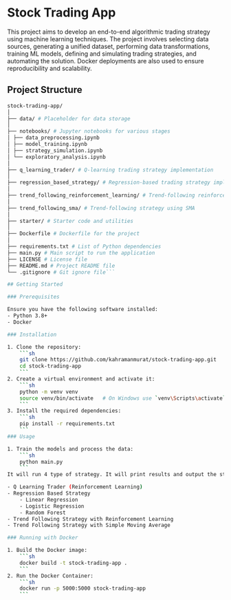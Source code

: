 # Stock Trading App

This project aims to develop an end-to-end algorithmic trading strategy using machine learning techniques. The project involves selecting data sources, generating a unified dataset, performing data transformations, training ML models, defining and simulating trading strategies, and automating the solution. Docker deployments are also used to ensure reproducibility and scalability.

## Project Structure

```sh
stock-trading-app/
│
├── data/ # Placeholder for data storage
│
├── notebooks/ # Jupyter notebooks for various stages
│ ├── data_preprocessing.ipynb
│ ├── model_training.ipynb
│ ├── strategy_simulation.ipynb
│ └── exploratory_analysis.ipynb
│
├── q_learning_trader/ # Q-learning trading strategy implementation
│
├── regression_based_strategy/ # Regression-based trading strategy implementation
│
├── trend_following_reinforcement_learning/ # Trend-following reinforcement learning strategy
│
├── trend_following_sma/ # Trend-following strategy using SMA
│
├── starter/ # Starter code and utilities
│
├── Dockerfile # Dockerfile for the project
│
├── requirements.txt # List of Python dependencies
├── main.py # Main script to run the application
├── LICENSE # License file
├── README.md # Project README file
└── .gitignore # Git ignore file```

## Getting Started

### Prerequisites

Ensure you have the following software installed:
- Python 3.8+
- Docker

### Installation

1. Clone the repository:
    ```sh
    git clone https://github.com/kahramanmurat/stock-trading-app.git
    cd stock-trading-app
    ```
2. Create a virtual environment and activate it:
    ```sh
    python -m venv venv
    source venv/bin/activate   # On Windows use `venv\Scripts\activate`
    ```
3. Install the required dependencies:
    ```sh
    pip install -r requirements.txt
    ```
### Usage

1. Train the models and process the data:
    ```sh
    python main.py
    ```
It will run 4 type of strategy. It will print results and output the strategy plots in the folder.

- Q Learning Trader (Reinforcement Learning)
- Regression Based Strategy
    - Linear Regression
    - Logistic Regression
    - Random Forest
- Trend Following Strategy with Reinforcement Learning
- Trend Following Strategy with Simple Moving Average

### Running with Docker

1. Build the Docker image:
    ```sh
    docker build -t stock-trading-app .
    ```
2. Run the Docker Container:
    ```sh
    docker run -p 5000:5000 stock-trading-app
    ```
